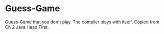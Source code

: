 # Guess-Game
Guess-Game that you don't play. The compiler plays with itself. Copied from Ch 2 Java Head First.
